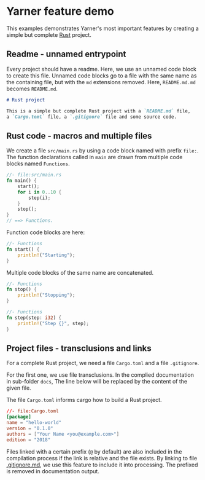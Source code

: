 # Yarner feature demo

This examples demonstrates Yarner's most important features by creating a simple but complete [Rust](https://rust-lang.org) project.

## Readme - unnamed entrypoint

Every project should have a readme. Here, we use an unnamed code block to create this file. Unnamed code blocks go to a file with the same name as the containing file, but with the `md` extensions removed. Here, `README.md.md` becomes `README.md`.

```markdown
# Rust project

This is a simple but complete Rust project with a `README.md` file,
a `Cargo.toml` file, a `.gitignore` file and some source code.
```

## Rust code - macros and multiple files

We create a file `src/main.rs` by using a code block named with prefix `file:`. The function declarations called in `main` are drawn from multiple code blocks named `Functions`.

```rust
//- file:src/main.rs
fn main() {
    start();
    for i in 0..10 {
        step(i);
    }
    stop();
}
// ==> Functions.
```

Function code blocks are here:

```rust
//- Functions
fn start() {
    println!("Starting");
}
```

Multiple code blocks of the same name are concatenated.

```rust
//- Functions
fn stop() {
    println!("Stopping");
}
```

```rust
//- Functions
fn step(step: i32) {
    println!("Step {}", step);
}
```

## Project files - transclusions and links

For a complete Rust project, we need a file `Cargo.toml` and a file `.gitignore`.

For the first one, we use file transclusions. In the complied documentation in sub-folder `docs`, The line below will be replaced by the content of the given file.

The file `Cargo.toml` informs cargo how to build a Rust project.

```toml
//- file:Cargo.toml
[package]
name = "hello-world"
version = "0.1.0"
authors = ["Your Name <you@example.com>"]
edition = "2018"
```

Files linked with a certain prefix (`@` by default) are also included in the compilation process if the link is relative and the file exists. By linking to file [.gitignore.md](.gitignore.md), we use this feature to include it into processing. The prefixed is removed in documentation output.
